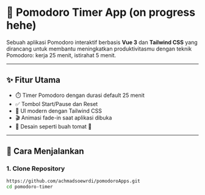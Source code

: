 # 🍅 Pomodoro Timer App (on progress hehe)

Sebuah aplikasi Pomodoro interaktif berbasis **Vue 3** dan **Tailwind CSS** yang dirancang untuk membantu meningkatkan produktivitasmu dengan teknik Pomodoro: kerja 25 menit, istirahat 5 menit.

---

## ✨ Fitur Utama

- ⏱️ Timer Pomodoro dengan durasi default 25 menit
- ✅ Tombol Start/Pause dan Reset
- 💅 UI modern dengan Tailwind CSS
- 🎬 Animasi fade-in saat aplikasi dibuka
- 🌈 Desain seperti buah tomat 🍅

---

## 🚀 Cara Menjalankan

### 1. Clone Repository

```bash
https://github.com/achmadsoewrdi/pomodoroApps.git
cd pomodoro-timer

